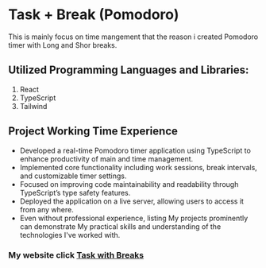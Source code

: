 # Task + Break (Pomodoro)

This  is mainly focus on time mangement that the reason  i created Pomodoro timer with Long and Shor breaks.

##  Utilized Programming  Languages and Libraries:
 1. React
 2. TypeScript
 3. Tailwind
## Project Working Time Experience
   - Developed a real-time Pomodoro timer application using TypeScript to enhance productivity of main and time
management.
   - Implemented core functionality including work sessions, break intervals, and customizable timer settings.
   - Focused on improving code maintainability and readability through TypeScript’s type safety features.
   - Deployed the application on a live server, allowing users to access it from any where.
   - Even without professional experience, listing My projects prominently can demonstrate My practical skills and
understanding of the technologies I've worked with.

      



### My website click <a href="https://pomoto12.netlify.app/" target="_blank">Task with Breaks</a>


